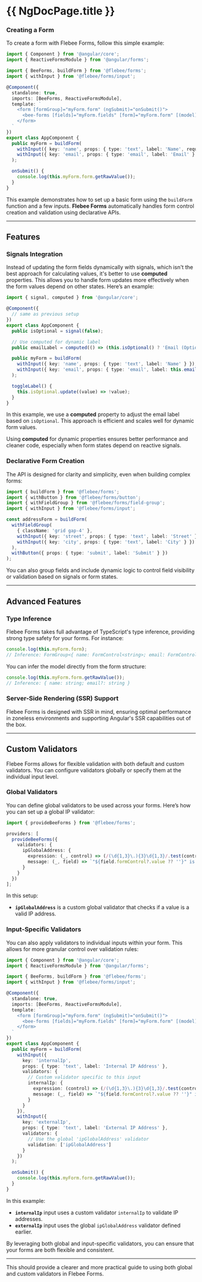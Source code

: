 # {{ NgDocPage.title }}

### Creating a Form

To create a form with Flebee Forms, follow this simple example:

```typescript
import { Component } from '@angular/core';
import { ReactiveFormsModule } from '@angular/forms';

import { BeeForms, buildForm } from '@flebee/forms';
import { withInput } from '@flebee/forms/input';

@Component({
  standalone: true,
  imports: [BeeForms, ReactiveFormsModule],
  template: `
    <form [formGroup]="myForm.form" (ngSubmit)="onSubmit()">
      <bee-forms [fields]="myForm.fields" [form]="myForm.form" [(model)]="myForm.model" />
    </form>
  `
})
export class AppComponent {
  public myForm = buildForm(
    withInput({ key: 'name', props: { type: 'text', label: 'Name', required: true } }),
    withInput({ key: 'email', props: { type: 'email', label: 'Email' } })
  );

  onSubmit() {
    console.log(this.myForm.form.getRawValue());
  }
}
```

This example demonstrates how to set up a basic form using the `buildForm` function and a few inputs. **Flebee Forms** automatically handles form control creation and validation using declarative APIs.

---

## Features

### Signals Integration

Instead of updating the form fields dynamically with signals, which isn't the best approach for calculating values, it's better to use **computed** properties. This allows you to handle form updates more effectively when the form values depend on other states. Here’s an example:

```typescript
import { signal, computed } from '@angular/core';

@Component({
  // same as previous setup
})
export class AppComponent {
  public isOptional = signal(false);

  // Use computed for dynamic label
  public emailLabel = computed(() => (this.isOptional() ? 'Email (Optional)' : 'Email'));

  public myForm = buildForm(
    withInput({ key: 'name', props: { type: 'text', label: 'Name' } }),
    withInput({ key: 'email', props: { type: 'email', label: this.emailLabel() } })
  );

  toggleLabel() {
    this.isOptional.update((value) => !value);
  }
}
```

In this example, we use a **computed** property to adjust the email label based on `isOptional`. This approach is efficient and scales well for dynamic form values.

Using **computed** for dynamic properties ensures better performance and cleaner code, especially when form states depend on reactive signals.

### Declarative Form Creation

The API is designed for clarity and simplicity, even when building complex forms:

```typescript
import { buildForm } from '@flebee/forms';
import { withButton } from '@flebee/forms/button';
import { withFieldGroup } from '@flebee/forms/field-group';
import { withInput } from '@flebee/forms/input';

const addressForm = buildForm(
  withFieldGroup(
    { className: 'grid gap-4' },
    withInput({ key: 'street', props: { type: 'text', label: 'Street' } }),
    withInput({ key: 'city', props: { type: 'text', label: 'City' } })
  ),
  withButton({ props: { type: 'submit', label: 'Submit' } })
);
```

You can also group fields and include dynamic logic to control field visibility or validation based on signals or form states.

---

## Advanced Features

### Type Inference

Flebee Forms takes full advantage of TypeScript's type inference, providing strong type safety for your forms. For instance:

```typescript
console.log(this.myForm.form);
// Inference: FormGroup<{ name: FormControl<string>; email: FormControl<string | undefined>; }>
```

You can infer the model directly from the form structure:

```typescript
console.log(this.myForm.form.getRawValue());
// Inference: { name: string; email?: string }
```

### Server-Side Rendering (SSR) Support

Flebee Forms is designed with SSR in mind, ensuring optimal performance in zoneless environments and supporting Angular's SSR capabilities out of the box.

---

## Custom Validators

Flebee Forms allows for flexible validation with both default and custom validators. You can configure validators globally or specify them at the individual input level.

### Global Validators

You can define global validators to be used across your forms. Here’s how you can set up a global IP validator:

```typescript
import { provideBeeForms } from '@flebee/forms';

providers: [
  provideBeeForms({
    validators: {
      ipGlobalAddress: {
        expression: (_, control) => (/(\d{1,3}\.){3}\d{1,3}/.test(control.value) ? null : { ipGlobalAddress: true }),
        message: (_, field) => `"${field.formControl?.value ?? ''}" is not a valid IP address`
      }
    }
  })
];
```

In this setup:

- **`ipGlobalAddress`** is a custom global validator that checks if a value is a valid IP address.

### Input-Specific Validators

You can also apply validators to individual inputs within your form. This allows for more granular control over validation rules:

```typescript
import { Component } from '@angular/core';
import { ReactiveFormsModule } from '@angular/forms';

import { BeeForms, buildForm } from '@flebee/forms';
import { withInput } from '@flebee/forms/input';

@Component({
  standalone: true,
  imports: [BeeForms, ReactiveFormsModule],
  template: `
    <form [formGroup]="myForm.form" (ngSubmit)="onSubmit()">
      <bee-forms [fields]="myForm.fields" [form]="myForm.form" [(model)]="myForm.model" />
    </form>
  `
})
export class AppComponent {
  public myForm = buildForm(
    withInput({
      key: 'internalIp',
      props: { type: 'text', label: 'Internal IP Address' },
      validators: {
        // Custom validator specific to this input
        internalIp: {
          expression: (control) => (/(\d{1,3}\.){3}\d{1,3}/.test(control.value ?? '') ? null : { internalIp: true }),
          message: (_, field) => `"${field.formControl?.value ?? ''}" is not a valid IP address`
        }
      }
    }),
    withInput({
      key: 'externalIp',
      props: { type: 'text', label: 'External IP Address' },
      validators: {
        // Use the global 'ipGlobalAddress' validator
        validation: ['ipGlobalAddress']
      }
    })
  );

  onSubmit() {
    console.log(this.myForm.form.getRawValue());
  }
}
```

In this example:

- **`internalIp`** input uses a custom validator `internalIp` to validate IP addresses.
- **`externalIp`** input uses the global `ipGlobalAddress` validator defined earlier.

By leveraging both global and input-specific validators, you can ensure that your forms are both flexible and consistent.

---

This should provide a clearer and more practical guide to using both global and custom validators in Flebee Forms.

